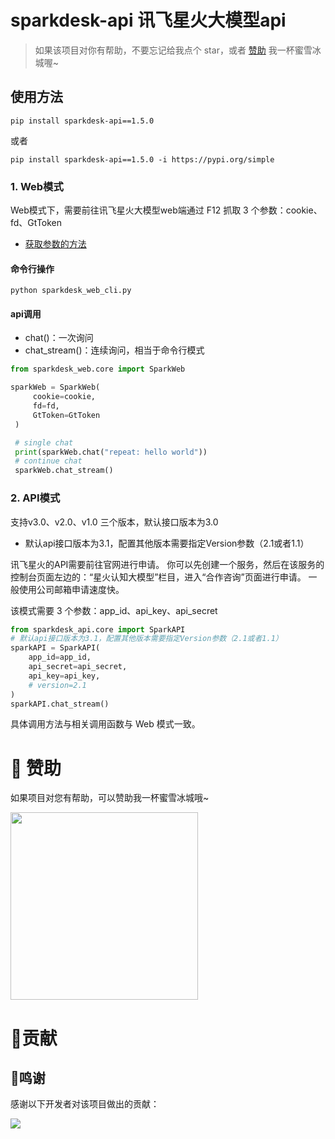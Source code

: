 # sparkdesk-api 讯飞星火大模型api
> 如果该项目对你有帮助，不要忘记给我点个 star，或者 [赞助](https://github.com/HildaM/sparkdesk-api#-%E8%B5%9E%E5%8A%A9) 我一杯蜜雪冰城喔~
## 使用方法
```shell
pip install sparkdesk-api==1.5.0
```
或者
```shell
pip install sparkdesk-api==1.5.0 -i https://pypi.org/simple
```

### 1. Web模式
Web模式下，需要前往讯飞星火大模型web端通过 F12 抓取 3 个参数：cookie、fd、GtToken
- [获取参数的方法](https://github.com/HildaM/sparkdesk-api/tree/main/docs)

#### 命令行操作
```shell
python sparkdesk_web_cli.py
```

#### api调用
- chat()：一次询问
- chat_stream()：连续询问，相当于命令行模式
```python
from sparkdesk_web.core import SparkWeb

sparkWeb = SparkWeb(
     cookie=cookie,
     fd=fd,
     GtToken=GtToken
 )

 # single chat
 print(sparkWeb.chat("repeat: hello world"))
 # continue chat
 sparkWeb.chat_stream()
```

### 2. API模式
支持v3.0、v2.0、v1.0 三个版本，默认接口版本为3.0
- 默认api接口版本为3.1，配置其他版本需要指定Version参数（2.1或者1.1）

讯飞星火的API需要前往官网进行申请。
你可以先创建一个服务，然后在该服务的控制台页面左边的：“星火认知大模型”栏目，进入“合作咨询”页面进行申请。
一般使用公司邮箱申请速度快。

该模式需要 3 个参数：app_id、api_key、api_secret
```python
from sparkdesk_api.core import SparkAPI
# 默认api接口版本为3.1，配置其他版本需要指定Version参数（2.1或者1.1）
sparkAPI = SparkAPI(
    app_id=app_id,
    api_secret=api_secret,
    api_key=api_key,
    # version=2.1
)
sparkAPI.chat_stream()
```

具体调用方法与相关调用函数与 Web 模式一致。

# 🙏 赞助
如果项目对您有帮助，可以赞助我一杯蜜雪冰城哦~
<div>
  <img src="docs/赞助.jpg" style="width: 300px;">
</div>

# 🤝贡献

## 🎉鸣谢

感谢以下开发者对该项目做出的贡献：

<a href="https://github.com/HildaM/sparkdesk-api/graphs/contributors">
  <img src="https://contrib.rocks/image?repo=HildaM/sparkdesk-api" />
</a>
